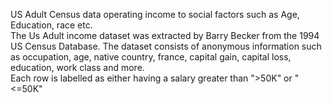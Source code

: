US Adult Census data operating income to social factors such as Age, Education, race etc.  
  The Us Adult income dataset was extracted by Barry Becker from the 1994 US Census Database.
The dataset consists of anonymous information such as occupation, age, native country, france, capital gain, capital loss, education, work class and more.  
  Each row is labelled as either having a salary greater than ">50K" or "<=50K" 
